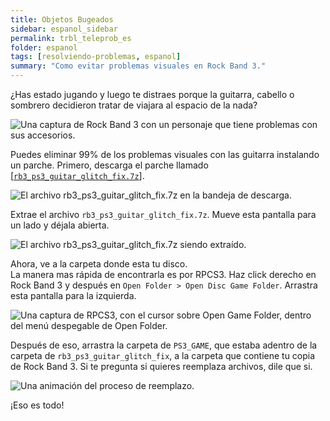 ```yaml
---
title: Objetos Bugeados
sidebar: espanol_sidebar
permalink: trbl_teleprob_es
folder: espanol
tags: [resolviendo-problemas, espanol]
summary: "Como evitar problemas visuales en Rock Band 3."
---
```


¿Has estado jugando y luego te distraes porque la guitarra, cabello o sombrero decidieron tratar de viajara al espacio de la nada?

![Una captura de Rock Band 3 con un personaje que tiene problemas con sus accesorios.](https://carlmylo.github.io/rb3-pc/images/trbl/common/flyinst.png)

Puedes eliminar 99% de los problemas visuales con las guitarra instalando un parche. Primero, descarga el parche llamado [[`rb3_ps3_guitar_glitch_fix.7z`]](https://github.com/hmxmilohax/rock-band-3-deluxe/raw/develop/dependencies/ps3_patcher/rb3_ps3_guitar_glitch_fix.7z).

![El archivo rb3_ps3_guitar_glitch_fix.7z en la bandeja de descarga.](https://carlmylo.github.io/rb3-pc/images/trbl/teleprob/patchfldr.png "rb3_ps3_guitar_glitch_fix.7z")

Extrae el archivo `rb3_ps3_guitar_glitch_fix.7z`. Mueve esta pantalla para un lado y déjala abierta.

![El archivo rb3_ps3_guitar_glitch_fix.7z siendo extraído.](https://carlmylo.github.io/rb3-pc/images/trbl/teleprob/patchextr.png "rb3_ps3_guitar_glitch_fix.7z")

Ahora, ve a la carpeta donde esta tu disco.  
La manera mas rápida de encontrarla es por RPCS3. Haz click derecho en Rock Band 3 y después en `Open Folder > Open Disc Game Folder`. Arrastra esta pantalla para la izquierda.

![Una captura de RPCS3, con el cursor sobre Open Game Folder, dentro del menú despegable de Open Folder.](https://carlmylo.github.io/rb3-pc/images/trbl/teleprob/patchgames.png "RPCS3")

Después de eso, arrastra la carpeta de `PS3_GAME`, que estaba adentro de la carpeta de `rb3_ps3_guitar_glitch_fix`, a la carpeta que contiene tu copia de Rock Band 3. Si te pregunta si quieres reemplaza archivos, dile que si.

![Una animación del proceso de reemplazo.](https://carlmylo.github.io/rb3-pc/images/trbl/teleprob/patchrepl.gif "Reemplazando la carpeta gen")

¡Eso es todo!